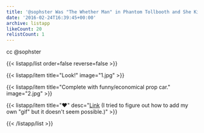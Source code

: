 ```yaml
---
title: '@sophster Was "The Whether Man" in Phantom Tollbooth and She Killed It'
date: '2016-02-24T16:39:45+00:00'
archive: listapp
likeCount: 20
relistCount: 1
---
```


cc @sophster

<!--more-->

{{< listapp/list order=false reverse=false >}}

   {{< listapp/item title="Look!"
      image="1.jpg" >}}

   {{< listapp/item title="Complete with funny/economical prop car."
      image="2.jpg" >}}

   {{< listapp/item title="❤️"
      desc="[Link](http://imgur.com/JgXVXHG) (I tried to figure out how to add my own \"gif\" but it doesn't seem possible.)" >}}

{{< /listapp/list >}}
